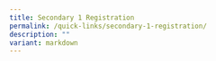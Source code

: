 ```yaml
---
title: Secondary 1 Registration
permalink: /quick-links/secondary-1-registration/
description: ""
variant: markdown
---
```

